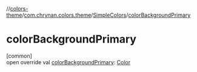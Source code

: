 //[colors-theme](../../../index.md)/[com.chrynan.colors.theme](../index.md)/[SimpleColors](index.md)/[colorBackgroundPrimary](color-background-primary.md)

# colorBackgroundPrimary

[common]\
open override val [colorBackgroundPrimary](color-background-primary.md): [Color](../../../../colors-core/colors-core/com.chrynan.colors/-color/index.md)
